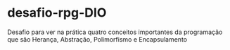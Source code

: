 # desafio-rpg-DIO
Desafio para ver na prática quatro conceitos importantes da programação que são Herança, Abstração, Polimorfismo e  Encapsulamento
